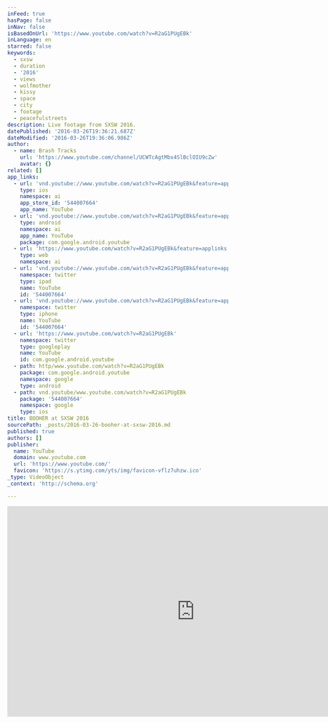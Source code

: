 ```yaml
---
inFeed: true
hasPage: false
inNav: false
isBasedOnUrl: 'https://www.youtube.com/watch?v=R2aG1PUgEBk'
inLanguage: en
starred: false
keywords:
  - sxsw
  - duration
  - '2016'
  - views
  - wolfmother
  - kissy
  - space
  - city
  - footage
  - peacefulstreets
description: Live footage from SXSW 2016.
datePublished: '2016-03-26T19:36:21.687Z'
dateModified: '2016-03-26T19:36:06.986Z'
author:
  - name: Brash Tracks
    url: 'https://www.youtube.com/channel/UCWTcAgtMbx4SlBclOIU9cZw'
    avatar: {}
related: []
app_links:
  - url: 'vnd.youtube://www.youtube.com/watch?v=R2aG1PUgEBk&feature=applinks'
    type: ios
    namespace: ai
    app_store_id: '544007664'
    app_name: YouTube
  - url: 'vnd.youtube://www.youtube.com/watch?v=R2aG1PUgEBk&feature=applinks'
    type: android
    namespace: ai
    app_name: YouTube
    package: com.google.android.youtube
  - url: 'https://www.youtube.com/watch?v=R2aG1PUgEBk&feature=applinks'
    type: web
    namespace: ai
  - url: 'vnd.youtube://www.youtube.com/watch?v=R2aG1PUgEBk&feature=applinks'
    namespace: twitter
    type: ipad
    name: YouTube
    id: '544007664'
  - url: 'vnd.youtube://www.youtube.com/watch?v=R2aG1PUgEBk&feature=applinks'
    namespace: twitter
    type: iphone
    name: YouTube
    id: '544007664'
  - url: 'https://www.youtube.com/watch?v=R2aG1PUgEBk'
    namespace: twitter
    type: googleplay
    name: YouTube
    id: com.google.android.youtube
  - path: http/www.youtube.com/watch?v=R2aG1PUgEBk
    package: com.google.android.youtube
    namespace: google
    type: android
  - path: vnd.youtube/www.youtube.com/watch?v=R2aG1PUgEBk
    package: '544007664'
    namespace: google
    type: ios
title: BOOHER at SXSW 2016
sourcePath: _posts/2016-03-26-booher-at-sxsw-2016.md
published: true
authors: []
publisher:
  name: YouTube
  domain: www.youtube.com
  url: 'https://www.youtube.com/'
  favicon: 'https://s.ytimg.com/yts/img/favicon-vflz7uhzw.ico'
_type: VideoObject
_context: 'http://schema.org'

---
```

<iframe src="https://cdn.embedly.com/widgets/media.html?src=https%3A%2F%2Fwww.youtube.com%2Fembed%2FR2aG1PUgEBk%3Ffeature%3Doembed&amp;url=https%3A%2F%2Fwww.youtube.com%2Fwatch%3Fv%3DR2aG1PUgEBk&amp;image=https%3A%2F%2Fi.ytimg.com%2Fvi%2FR2aG1PUgEBk%2Fhqdefault.jpg&amp;key=b7d04c9b404c499eba89ee7072e1c4f7&amp;type=text%2Fhtml&amp;schema=youtube" width="854" height="480" scrolling="no" frameborder="0" allowfullscreen="allowfullscreen" style=""></iframe>